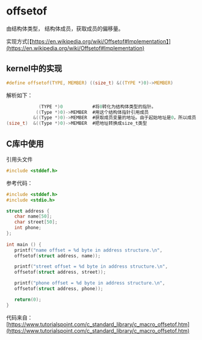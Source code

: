 offsetof
===================
由结构体类型， 结构体成员，获取成员的偏移量。

实现方式[【https://en.wikipedia.org/wiki/Offsetof#Implementation】](https://en.wikipedia.org/wiki/Offsetof#Implementation)

## kernel中的实现

```c
#define offsetof(TYPE, MEMBER) ((size_t) &((TYPE *)0)->MEMBER)
```
解析如下：

```c
            (TYPE *)0           #将0转化为结构体类型的指针。
           ((Type *)0)->MEMBER  #用这个结构体指针引用成员
          &((Type *)0)->MEMBER  #获取成员变量的地址。由于起始地址是0，所以成员变量的地址也就是成员的偏移量
(size_t)  &((Type *)0)->MEMBER  #把地址转换成size_t类型
```


## C库中使用

引用头文件
```c
#include <stddef.h>
```
参考代码：
```c
#include <stddef.h>
#include <stdio.h>

struct address {
   char name[50];
   char street[50];
   int phone;
};
   
int main () {
   printf("name offset = %d byte in address structure.\n",
   offsetof(struct address, name));

   printf("street offset = %d byte in address structure.\n",
   offsetof(struct address, street));

   printf("phone offset = %d byte in address structure.\n",
   offsetof(struct address, phone));

   return(0);
}
```
代码来自：[https://www.tutorialspoint.com/c_standard_library/c_macro_offsetof.htm](https://www.tutorialspoint.com/c_standard_library/c_macro_offsetof.htm)